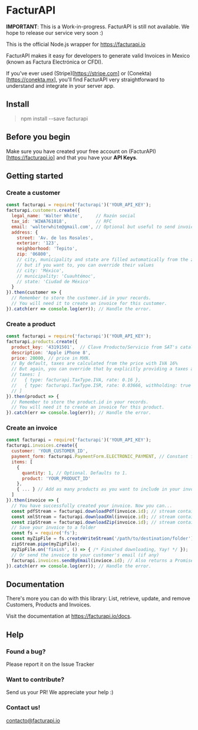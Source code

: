 FacturAPI
=========

**IMPORTANT**: This is a Work-in-progress. FacturAPI is still not available. We hope to release our service very soon :)

This is the official Node.js wrapper for https://facturapi.io

FacturAPI makes it easy for developers to generate valid Invoices in Mexico (known as Factura Electrónica or CFDI).

If you've ever used (Stripe)[https://stripe.com] or (Conekta)[https://conekta.mx], you'll find FacturAPI very straightforward to understand and integrate in your server app.

## Install

> npm install --save facturapi

## Before you begin

Make sure you have created your free account on (FacturAPI)[https://facturapi.io] and that you have your **API Keys**.

## Getting started

### Create a customer

```javascript
const facturapi = require('facturapi')('YOUR_API_KEY');
facturapi.customers.create({
  legal_name: 'Walter White',     // Razón social
  tax_id: 'WIWA761018',           // RFC
  email: 'walterwhite@gmail.com', // Optional but useful to send invoice by email
  address: {
    street: 'Av. de los Rosales',
    exterior: '123',
    neighborhood: 'Tepito',
    zip: '06800',
    // city, municipality and state are filled automatically from the zip code
    // but if you want to, you can override their values
    // city: 'México',
    // municipality: 'Cuauhtémoc',
    // state: 'Ciudad de México'
  }
}).then(customer => {
  // Remember to store the customer.id in your records.
  // You will need it to create an invoice for this customer.
}).catch(err => console.log(err)); // Handle the error.
```

### Create a product

```javascript
const facturapi = require('facturapi')('YOUR_API_KEY');
facturapi.products.create({
  product_key: '43191501',  // Clave Producto/Servicio from SAT's catalog. Log in to FacturAPI and use our tool to look it up.
  description: 'Apple iPhone 8',
  price: 20000, // price in MXN.
  // By default, taxes are calculated from the price with IVA 16%
  // But again, you can override that by explicitly providing a taxes array
  // taxes: [
  //   { type: facturapi.TaxType.IVA, rate: 0.16 },
  //   { type: facturapi.TaxType.ISR, rate: 0.03666, withholding: true }
  // ]
}).then(product => {
  // Remember to store the product.id in your records.
  // You will need it to create an invoice for this product.
}).catch(err => console.log(err)); // Handle the error.
```

### Create an invoice

```javascript
const facturapi = require('facturapi')('YOUR_API_KEY');
facturapi.invoices.create({
  customer: 'YOUR_CUSTOMER_ID',
  payment_form: facturapi.PaymentForm.ELECTRONIC_PAYMENT, // Constant from SAT's catalog. Check out our documentation to learn more.
  items: [
    {
      quantity: 1, // Optional. Defaults to 1.
      product: 'YOUR_PRODUCT_ID'
    },
    { ... } // Add as many products as you want to include in your invoice
  ]
}).then(invoice => {
  // You have successfully created your invoice. Now you can...
  const pdfStream = facturapi.downloadPdf(invoice.id); // stream containing the PDF
  const xmlStream = facturapi.downloadXml(invoice.id); // stream containing the XML
  const zipStream = facturapi.downloadZip(invoice.id); // stream containing the PDF and XML as a ZIP file
  // Save your invoice to a folder
  const fs = require('fs');
  const myZipFile = fs.createWriteStream('/path/to/destination/folder');
  zipStream.pipe(myZipFile);
  myZipFile.on('finish', () => { /* Finished downloading, Yay! */ });
  // Or send the invoice to your customer's email (if any)
  facturapi.invoices.sendByEmail(invioce.id); // Also returns a Promise
}).catch(err => console.log(err)); // Handle the error.
```

## Documentation

There's more you can do with this library: List, retrieve, update, and remove Customers, Products and Invoices.

Visit the documentation at https://facturapi.io/docs.

## Help

### Found a bug?

Please report it on the Issue Tracker

### Want to contribute?

Send us your PR! We appreciate your help :)

### Contact us!

contacto@facturapi.io